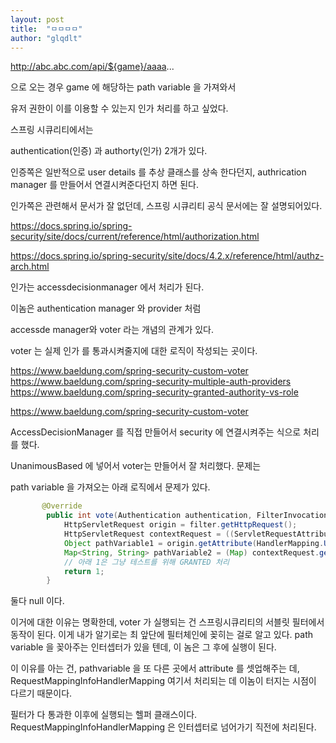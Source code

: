 ```yaml
---
layout: post
title:  "ㅁㅁㅁㅁ"
author: "glqdlt"
---
```



http://abc.abc.com/api/${game}/aaaa...

으로 오는 경우 game 에 해당하는 path variable 을 가져와서

유저 권한이 이를 이용할 수 있는지 인가 처리를 하고 싶었다.

스프링 시큐리티에서는

authentication(인증) 과 authorty(인가) 2개가 있다.

인증쪽은 일반적으로 user details 를 추상 클래스를 상속 한다던지, authrication manager 를 만들어서 연결시켜준다던지 하면 된다.

인가쪽은 관련해서 문서가 잘 없던데, 스프링 시큐리티 공식 문서에는 잘 설명되어있다.

https://docs.spring.io/spring-security/site/docs/current/reference/html/authorization.html

https://docs.spring.io/spring-security/site/docs/4.2.x/reference/html/authz-arch.html


인가는 accessdecisionmanager 에서 처리가 된다.

이놈은  authentication manager 와 provider 처럼

accessde manager와 voter 라는 개념의 관계가 있다.

voter 는 실제 인가 를 통과시켜줄지에 대한 로직이 작성되는 곳이다.

https://www.baeldung.com/spring-security-custom-voter
https://www.baeldung.com/spring-security-multiple-auth-providers
https://www.baeldung.com/spring-security-granted-authority-vs-role






https://www.baeldung.com/spring-security-custom-voter


AccessDecisionManager 를 직접 만들어서 security 에 연결시켜주는 식으로 처리를 했다.

UnanimousBased 에 넣어서 voter는 만들어서 잘 처리했다. 문제는

path variable 을 가져오는 아래 로직에서 문제가 있다.

```java
       @Override
        public int vote(Authentication authentication, FilterInvocation filter, Collection collection) {
            HttpServletRequest origin = filter.getHttpRequest();
            HttpServletRequest contextRequest = ((ServletRequestAttributes) RequestContextHolder.currentRequestAttributes()).getRequest();
            Object pathVariable1 = origin.getAttribute(HandlerMapping.URI_TEMPLATE_VARIABLES_ATTRIBUTE);
            Map<String, String> pathVariable2 = (Map) contextRequest.getAttribute(HandlerMapping.URI_TEMPLATE_VARIABLES_ATTRIBUTE);
            // 아래 1은 그냥 테스트를 위해 GRANTED 처리
            return 1;
        }

```

둘다 null 이다.

이거에 대한 이유는 명확한데,  voter 가 실행되는 건 스프링시큐리티의 서블릿 필터에서 동작이 된다. 이게 내가 알기로는 최 앞단에 필터체인에 꽂히는 걸로 알고 있다. path variable 을 꽂아주는 인터셉터가 있을 텐데, 이 놈은 그 후에 실행이 된다. 

이 이유를 아는 건, pathvariable 을 또 다른 곳에서 attribute 를 셋업해주는 데, RequestMappingInfoHandlerMapping 여기서 처리되는 데 이놈이 터지는 시점이 다르기 때문이다.

필터가 다 통과한 이후에 실행되는 헬퍼 클래스이다. RequestMappingInfoHandlerMapping 은 인터셉터로 넘어가기 직전에 처리된다.
